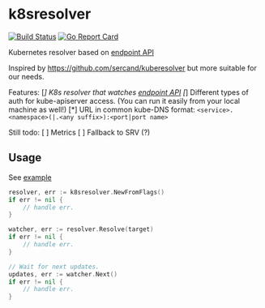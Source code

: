 # k8sresolver
[![Build Status](https://travis-ci.org/Bplotka/go-k8sresolver.svg?branch=master)](https://travis-ci.org/Bplotka/go-k8sresolver) [![Go Report Card](https://goreportcard.com/badge/github.com/Bplotka/go-k8sresolver)](https://goreportcard.com/report/github.com/Bplotka/go-k8sresolver)

Kubernetes resolver based on [endpoint API](https://kubernetes.io/docs/api-reference/v1.7/#endpoints-v1-core)

Inspired by https://github.com/sercand/kuberesolver but more suitable for our needs.

Features:
 [*] K8s resolver that watches [endpoint API](https://kubernetes.io/docs/api-reference/v1.7/#endpoints-v1-core)
 [*] Different types of auth for kube-apiserver access. (You can run it easily from your local machine as well!)
 [*] URL in common kube-DNS format: `<service>.<namespace>(|.<any suffix>):<port|port name>`
 
Still todo:
 [ ] Metrics
 [ ] Fallback to SRV (?)
 
## Usage 

See [example](example/main.go)

```go
resolver, err := k8sresolver.NewFromFlags()
if err != nil {
    // handle err.
}

watcher, err := resolver.Resolve(target)
if err != nil {
    // handle err.
}

// Wait for next updates.
updates, err := watcher.Next()
if err != nil {
    // handle err.
}
```
